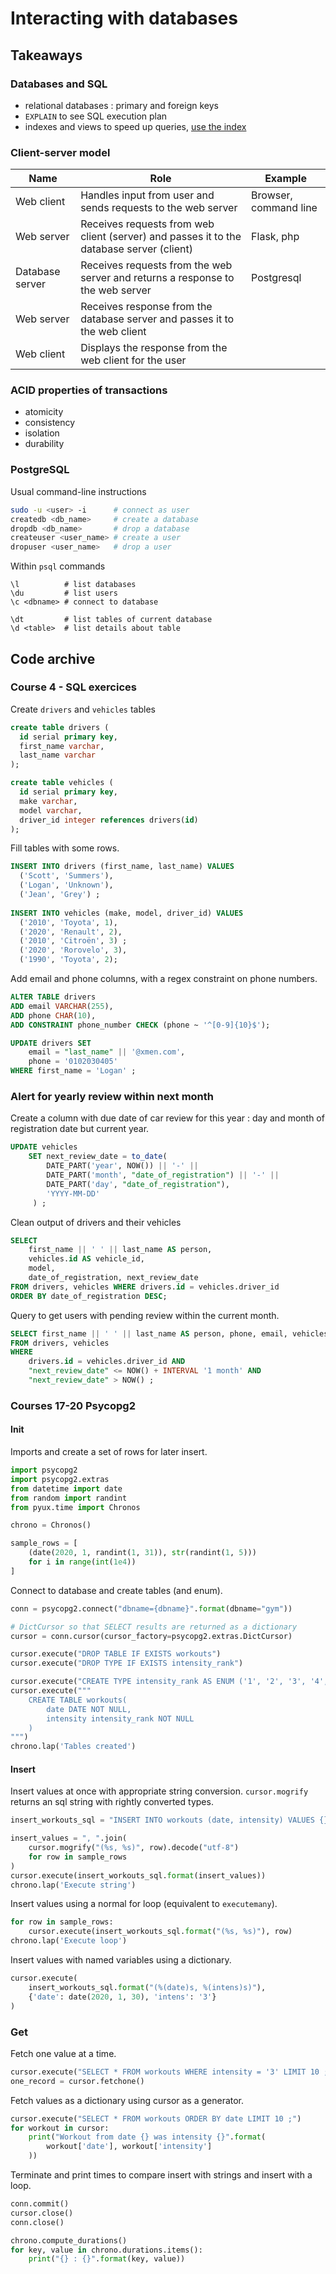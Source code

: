 # Interacting with databases

## Takeaways

### Databases and SQL

- relational databases : primary and foreign keys
- `EXPLAIN` to see SQL execution plan
- indexes and views to speed up queries, [use the index](https://use-the-index-luke.com/fr)

### Client-server model

| Name            | Role                                                                                     | Example               |
|-----------------|------------------------------------------------------------------------------------------|-----------------------|
| Web client      | Handles input from user and sends requests to the web server                             | Browser, command line |
| Web server      | Receives requests from web client (server) and passes it to the database server (client) | Flask, php            |
| Database server | Receives requests from the web server and returns a response to the web server           | Postgresql            |
| Web server      | Receives response from the database server and passes it to the web client               |                       |
| Web client      | Displays the response from the web client for the user                                   |                       |

### ACID properties of transactions

* atomicity
* consistency
* isolation
* durability

### PostgreSQL

Usual command-line instructions

```bash
sudo -u <user> -i      # connect as user
createdb <db_name>     # create a database
dropdb <db_name>       # drop a database
createuser <user_name> # create a user
dropuser <user_name>   # drop a user
```

Within `psql` commands

```
\l          # list databases
\du         # list users
\c <dbname> # connect to database

\dt         # list tables of current database
\d <table>  # list details about table
```

## Code archive

### Course 4 - SQL exercices

Create `drivers` and `vehicles` tables

```sql
create table drivers (
  id serial primary key,
  first_name varchar,
  last_name varchar
);

create table vehicles (
  id serial primary key,
  make varchar,
  model varchar,
  driver_id integer references drivers(id)
);
```

Fill tables with some rows.


```sql
INSERT INTO drivers (first_name, last_name) VALUES
  ('Scott', 'Summers'),
  ('Logan', 'Unknown'),
  ('Jean', 'Grey') ;
  
INSERT INTO vehicles (make, model, driver_id) VALUES
  ('2010', 'Toyota', 1),
  ('2020', 'Renault', 2),
  ('2010', 'Citroën', 3) ;
  ('2020', 'Rorovelo', 3),
  ('1990', 'Toyota', 2);
```

Add email and phone columns, with a regex constraint on phone numbers.

```sql
ALTER TABLE drivers
ADD email VARCHAR(255),
ADD phone CHAR(10),
ADD CONSTRAINT phone_number CHECK (phone ~ '^[0-9]{10}$');

UPDATE drivers SET 
    email = "last_name" || '@xmen.com',
    phone = '0102030405'
WHERE first_name = 'Logan' ;
```

### Alert for yearly review within next month

Create a column with due date of car review for this year : day and month
of registration date but current year.

```sql
UPDATE vehicles
    SET next_review_date = to_date(
        DATE_PART('year', NOW()) || '-' ||
        DATE_PART('month', "date_of_registration") || '-' ||
        DATE_PART('day', "date_of_registration"),
        'YYYY-MM-DD'
     ) ;
```

Clean output of drivers and their vehicles

```sql
SELECT 
    first_name || ' ' || last_name AS person, 
    vehicles.id AS vehicle_id, 
    model,
    date_of_registration, next_review_date
FROM drivers, vehicles WHERE drivers.id = vehicles.driver_id 
ORDER BY date_of_registration DESC;
```

Query to get users with pending review within the current month.

```sql
SELECT first_name || ' ' || last_name AS person, phone, email, vehicles.id as vehicle_id
FROM drivers, vehicles
WHERE 
    drivers.id = vehicles.driver_id AND
    "next_review_date" <= NOW() + INTERVAL '1 month' AND
    "next_review_date" > NOW() ;
```

### Courses 17-20 Psycopg2

#### Init

Imports and create a set of rows for later insert.

```python
import psycopg2
import psycopg2.extras
from datetime import date
from random import randint
from pyux.time import Chronos

chrono = Chronos()

sample_rows = [
    (date(2020, 1, randint(1, 31)), str(randint(1, 5)))
    for i in range(int(1e4))
]
```

Connect to database and create tables (and enum).

```python
conn = psycopg2.connect("dbname={dbname}".format(dbname="gym"))

# DictCursor so that SELECT results are returned as a dictionary
cursor = conn.cursor(cursor_factory=psycopg2.extras.DictCursor)

cursor.execute("DROP TABLE IF EXISTS workouts")
cursor.execute("DROP TYPE IF EXISTS intensity_rank")

cursor.execute("CREATE TYPE intensity_rank AS ENUM ('1', '2', '3', '4', '5')")
cursor.execute("""
    CREATE TABLE workouts(
        date DATE NOT NULL,
        intensity intensity_rank NOT NULL
    )
""")
chrono.lap('Tables created')
```

#### Insert

Insert values at once with appropriate string conversion. `cursor.mogrify`
returns an sql string with rightly converted types.

```python
insert_workouts_sql = "INSERT INTO workouts (date, intensity) VALUES {} ;"

insert_values = ", ".join(
    cursor.mogrify("(%s, %s)", row).decode("utf-8")
    for row in sample_rows
)
cursor.execute(insert_workouts_sql.format(insert_values))
chrono.lap('Execute string')
```

Insert values using a normal for loop (equivalent to `executemany`).

```python
for row in sample_rows:
    cursor.execute(insert_workouts_sql.format("(%s, %s)"), row)
chrono.lap('Execute loop')
```

Insert values with named variables using a dictionary.

```python
cursor.execute(
    insert_workouts_sql.format("(%(date)s, %(intens)s)"),
    {'date': date(2020, 1, 30), 'intens': '3'}
)
```

### Get

Fetch one value at a time.

```python
cursor.execute("SELECT * FROM workouts WHERE intensity = '3' LIMIT 10 ;")
one_record = cursor.fetchone()
```

Fetch values as a dictionary using cursor as a generator.

```python
cursor.execute("SELECT * FROM workouts ORDER BY date LIMIT 10 ;")
for workout in cursor:
    print("Workout from date {} was intensity {}".format(
        workout['date'], workout['intensity']
    ))
```

Terminate and print times to compare insert with strings and insert with a loop.

```python
conn.commit()
cursor.close()
conn.close()

chrono.compute_durations()
for key, value in chrono.durations.items():
    print("{} : {}".format(key, value))
```
